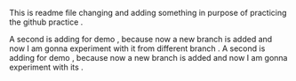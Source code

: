 This is readme file changing and adding something in purpose of practicing the github practice . 

A second is adding for demo , because now a new branch is added and now I am gonna experiment with it from different branch . 
A second is adding for demo , because now a new branch is added and now I am gonna experiment with its . 

